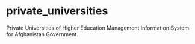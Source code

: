 # private_universities
Private Universities of Higher Education Management Information System for Afghanistan Government.   
